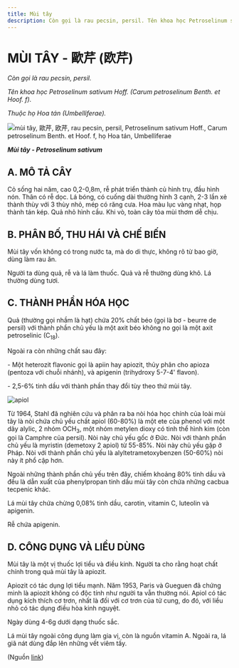 ```yaml
---
title: Mùi tây
description: Còn gọi là rau pecsin, persil. Tên khoa học Petroselinum sativum Hoff. (Carum petroselinum Benth. et Hoof. f). Thuộc họ Hoa tán (Umbelliferae).
---
```

# MÙI TÂY - 歐芹 (欧芹)

*Còn gọi là rau pecsin, persil.*

*Tên khoa học Petroselinum sativum Hoff. (Carum petroselinum Benth. et Hoof. f).*

*Thuộc họ Hoa tán (Umbelliferae).*

![mùi tây, 歐芹, 欧芹, rau pecsin, persil, Petroselinum sativum Hoff., Carum petroselinum Benth. et Hoof. f, họ Hoa tán, Umbelliferae](/imgs/do-tat-loi/ctvvtvn/mui-tay.jpg)

***Mùi tây - Petroselinum sativum***

## A. MÔ TẢ CÂY

Cỏ sống hai năm, cao 0,2-0,8m, rễ phát triển thành củ hình trụ, đầu hình nón. Thân có rễ dọc. Lá bóng, có cuống dài thường hình 3 cạnh, 2-3 lần xẻ thành thùy với 3 thùy nhỏ, mép có răng cưa. Hoa màu lục vàng nhạt, họp thành tán kép. Quả nhỏ hình cầu. Khi vò, toàn cây tỏa mùi thơm dễ chịu.

## B. PHÂN BỐ, THU HÁI VÀ CHẾ BIẾN

Mùi tây vốn không có trong nước ta, mà do di thực, không rõ từ bao giờ, dùng làm rau ăn.

Người ta dùng quả, rễ và lá làm thuốc. Quả và rễ thường dùng khô. Lá thường dùng tươi.

## C. THÀNH PHẦN HÓA HỌC

Quả (thường gọi nhầm là hạt) chứa 20% chất béo (gọi là bơ - beurre de persil) với thành phần chủ yếu là một axit béo không no gọi là một axit petroselinic (C<sub>18</sub>).

Ngoài ra còn những chất sau đây:

\- Một heterozit flavonic gọi là apiin hay apiozit, thủy phân cho apioza (pentoza với chuỗi nhánh), và apigenin (trihydroxy 5-7-4' flavon).

\- 2,5-6% tinh dầu với thành phần thay đổi tùy theo thứ mùi tây.

![apiol](/imgs/do-tat-loi/ctvvtvn/mui-tay-2.jpg)

Từ 1964, Stahl đã nghiên cứu và phân ra ba nòi hóa học chính của loài mùi tây là nòi chứa chủ yếu chất apiol (60-80%) là một ete của phenol với một dãy alylic, 2 nhóm OCH<sub>3</sub>, một nhóm metylen dioxy có tinh thể hình kim (còn gọi là Camphre của persil). Nòi này chủ yếu gốc ở Đức. Nòi với thành phần chủ yếu là myristin (demetoxy 2 apiol) từ 55-85%. Nòi này chủ yếu gặp ở Pháp. Nòi với thành phần chủ yếu là alyltetrametoxybenzen (50-60%) nòi này ít phổ cập hơn.

Ngoài những thành phần chủ yếu trên đây, chiếm khoảng 80% tinh dầu và đều là dẫn xuất của phenylpropan tinh dầu mùi tây còn chứa những cacbua tecpenic khác.

Lá mùi tây chứa chừng 0,08% tinh dầu, carotin, vitamin C, luteolin và apigenin.

Rễ chứa apigenin.

## D. CÔNG DỤNG VÀ LIỀU DÙNG

Mùi tây là một vị thuốc lợi tiểu và điều kinh. Người ta cho rằng hoạt chất chính trong quả mùi tây là apiozit.

Apiozit có tác dụng lợi tiểu mạnh. Năm 1953, Paris và Gueguen đã chứng minh là apiozit không có độc tính như người ta vẫn thường nói. Apiol có tác dụng kích thích cơ trơn, nhất là đối với cơ trơn của tử cung, do đó, với liều nhỏ có tác dụng điều hòa kinh nguyệt.

Ngày dùng 4-6g dưới dạng thuốc sắc.

Lá mùi tây ngoài công dụng làm gia vị, còn là nguồn vitamin A. Ngoài ra, lá giã nát dùng đắp lên những vết viêm tấy.

(Nguồn <a href="http://www.thuocvuonnha.com/nhung-cay-thuoc-va-vi-thuoc-viet-nam/ket-qua-tra-cuu/mui-tay" target="_blank">link</a>)
